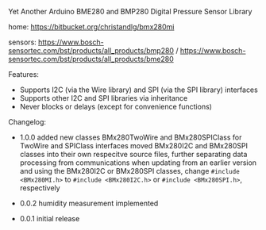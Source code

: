 Yet Another Arduino BME280 and BMP280 Digital Pressure Sensor Library

home: https://bitbucket.org/christandlg/bmx280mi

sensors: https://www.bosch-sensortec.com/bst/products/all_products/bmp280 / https://www.bosch-sensortec.com/bst/products/all_products/bme280 

Features:

- Supports I2C (via the Wire library) and SPI (via the SPI library) interfaces
- Supports other I2C and SPI libraries via inheritance
- Never blocks or delays (except for convenience functions)

Changelog:
- 1.0.0
	added new classes BMx280TwoWire and BMx280SPIClass for TwoWire and SPIClass interfaces
	moved BMx280I2C and BMx280SPI classes into their own respecitve source files, further separating data processing from communications
	when updating from an earlier version and using the BMx280I2C or BMx280SPI classes, change ```#include <BMx280MI.h>``` to ```#include <BMx280I2C.h>``` or ```#include <BMx280SPI.h>```, respectively

- 0.0.2
	humidity measurement implemented	

- 0.0.1
	initial release